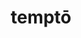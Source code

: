 ---
title: temptō
meaning: to try
ch: [nine, mt, mt8thru9, ss, ss2, 7r]
pos: verb
inf: temptāre
secondppstem: tempt
infend: āre
thirdpp: temptāvī
fourthpp: temptātus
conjugation: first
derivative: temptation
six: y
---